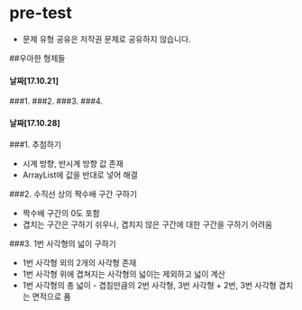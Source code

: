# pre-test
 - 문제 유형 공유은 저작권 문제로 공유하지 않습니다.


##우아한 형제들
#### 날짜[17.10.21]
###1.
###2.
###3.
###4.

#### 날짜[17.10.28]
###1. 추첨하기
  - 시계 방향, 반시계 방향 값 존재
  - ArrayList에 값을 반대로 넣어 해결

###2. 수직선 상의 짝수배 구간 구하기
  - 짝수배 구간의 0도 포함
  - 겹치는 구간은 구하기 쉬우나, 겹치지 않은 구간에 대한 구간을 구하기 어려움

###3. 1번 사각형의 넓이 구하기
  - 1번 사각형 외의 2개의 사각형 존재
  - 1번 사각형 위에 겹쳐지는 사각형의 넓이는 제외하고 넓이 계산
  - 1번 사각형의 총 넓이 - 겹침만큼의 2번 사각형, 3번 사각형 + 2번, 3번 사각형 겹치는 면적으로 품
